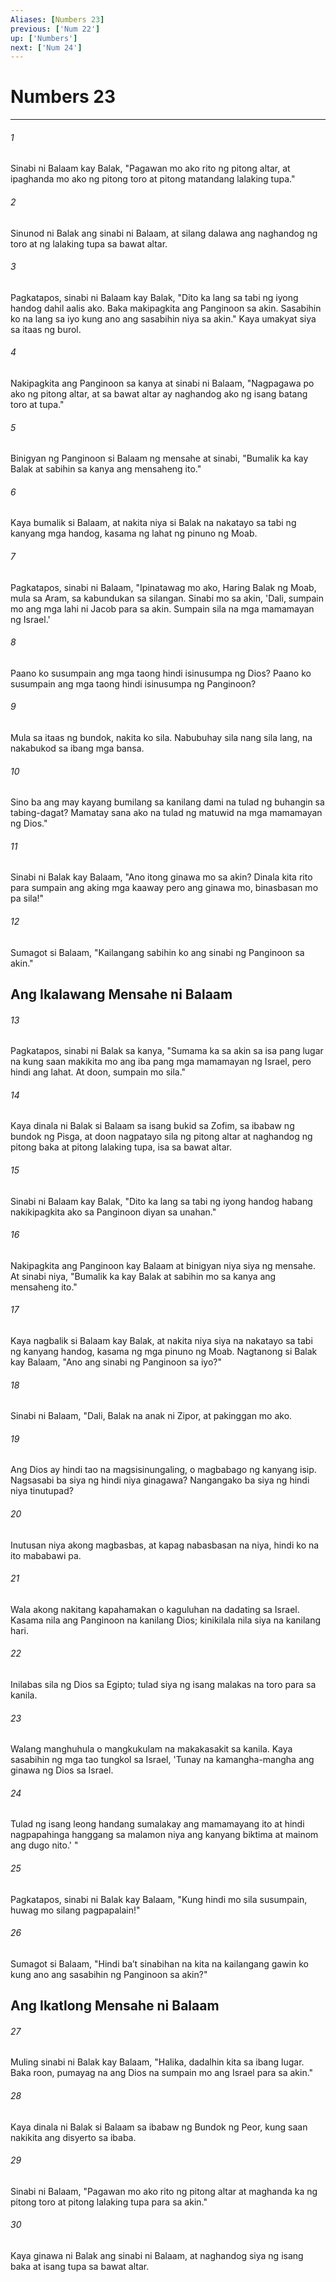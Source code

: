 ```yaml
---
Aliases: [Numbers 23]
previous: ['Num 22']
up: ['Numbers']
next: ['Num 24']
---
```

# Numbers 23

***






















###### 1 










Sinabi ni Balaam kay Balak, "Pagawan mo ako rito ng pitong altar, at ipaghanda mo ako ng pitong toro at pitong matandang lalaking tupa." 





















###### 2 










Sinunod ni Balak ang sinabi ni Balaam, at silang dalawa ang naghandog ng toro at ng lalaking tupa sa bawat altar. 





















###### 3 










Pagkatapos, sinabi ni Balaam kay Balak, "Dito ka lang sa tabi ng iyong handog dahil aalis ako. Baka makipagkita ang Panginoon sa akin. Sasabihin ko na lang sa iyo kung ano ang sasabihin niya sa akin." Kaya umakyat siya sa itaas ng burol. 





















###### 4 










Nakipagkita ang Panginoon sa kanya at sinabi ni Balaam, "Nagpagawa po ako ng pitong altar, at sa bawat altar ay naghandog ako ng isang batang toro at tupa." 





















###### 5 










Binigyan ng Panginoon si Balaam ng mensahe at sinabi, "Bumalik ka kay Balak at sabihin sa kanya ang mensaheng ito." 





















###### 6 










Kaya bumalik si Balaam, at nakita niya si Balak na nakatayo sa tabi ng kanyang mga handog, kasama ng lahat ng pinuno ng Moab. 





















###### 7 










Pagkatapos, sinabi ni Balaam, "Ipinatawag mo ako, Haring Balak ng Moab, mula sa Aram, sa kabundukan sa silangan. Sinabi mo sa akin, 'Dali, sumpain mo ang mga lahi ni Jacob para sa akin. Sumpain sila na mga mamamayan ng Israel.' 





















###### 8 










Paano ko susumpain ang mga taong hindi isinusumpa ng Dios? Paano ko susumpain ang mga taong hindi isinusumpa ng Panginoon? 





















###### 9 










Mula sa itaas ng bundok, nakita ko sila. Nabubuhay sila nang sila lang, na nakabukod sa ibang mga bansa. 





















###### 10 










Sino ba ang may kayang bumilang sa kanilang dami na tulad ng buhangin sa tabing-dagat? Mamatay sana ako na tulad ng matuwid na mga mamamayan ng Dios." 





















###### 11 










Sinabi ni Balak kay Balaam, "Ano itong ginawa mo sa akin? Dinala kita rito para sumpain ang aking mga kaaway pero ang ginawa mo, binasbasan mo pa sila!" 





















###### 12 










Sumagot si Balaam, "Kailangang sabihin ko ang sinabi ng Panginoon sa akin." 

## Ang Ikalawang Mensahe ni Balaam 





















###### 13 










Pagkatapos, sinabi ni Balak sa kanya, "Sumama ka sa akin sa isa pang lugar na kung saan makikita mo ang iba pang mga mamamayan ng Israel, pero hindi ang lahat. At doon, sumpain mo sila." 





















###### 14 










Kaya dinala ni Balak si Balaam sa isang bukid sa Zofim, sa ibabaw ng bundok ng Pisga, at doon nagpatayo sila ng pitong altar at naghandog ng pitong baka at pitong lalaking tupa, isa sa bawat altar. 





















###### 15 










Sinabi ni Balaam kay Balak, "Dito ka lang sa tabi ng iyong handog habang nakikipagkita ako sa Panginoon diyan sa unahan." 





















###### 16 










Nakipagkita ang Panginoon kay Balaam at binigyan niya siya ng mensahe. At sinabi niya, "Bumalik ka kay Balak at sabihin mo sa kanya ang mensaheng ito." 





















###### 17 










Kaya nagbalik si Balaam kay Balak, at nakita niya siya na nakatayo sa tabi ng kanyang handog, kasama ng mga pinuno ng Moab. Nagtanong si Balak kay Balaam, "Ano ang sinabi ng Panginoon sa iyo?" 





















###### 18 










Sinabi ni Balaam, "Dali, Balak na anak ni Zipor, at pakinggan mo ako. 





















###### 19 










Ang Dios ay hindi tao na magsisinungaling, o magbabago ng kanyang isip. Nagsasabi ba siya ng hindi niya ginagawa? Nangangako ba siya ng hindi niya tinutupad? 





















###### 20 










Inutusan niya akong magbasbas, at kapag nabasbasan na niya, hindi ko na ito mababawi pa. 





















###### 21 










Wala akong nakitang kapahamakan o kaguluhan na dadating sa Israel. Kasama nila ang Panginoon na kanilang Dios; kinikilala nila siya na kanilang hari. 





















###### 22 










Inilabas sila ng Dios sa Egipto; tulad siya ng isang malakas na toro para sa kanila. 





















###### 23 










Walang manghuhula o mangkukulam na makakasakit sa kanila. Kaya sasabihin ng mga tao tungkol sa Israel, 'Tunay na kamangha-mangha ang ginawa ng Dios sa Israel. 





















###### 24 










Tulad ng isang leong handang sumalakay ang mamamayang ito at hindi nagpapahinga hanggang sa malamon niya ang kanyang biktima at mainom ang dugo nito.' " 





















###### 25 










Pagkatapos, sinabi ni Balak kay Balaam, "Kung hindi mo sila susumpain, huwag mo silang pagpapalain!" 





















###### 26 










Sumagot si Balaam, "Hindi baʼt sinabihan na kita na kailangang gawin ko kung ano ang sasabihin ng Panginoon sa akin?" 

## Ang Ikatlong Mensahe ni Balaam 





















###### 27 










Muling sinabi ni Balak kay Balaam, "Halika, dadalhin kita sa ibang lugar. Baka roon, pumayag na ang Dios na sumpain mo ang Israel para sa akin." 





















###### 28 










Kaya dinala ni Balak si Balaam sa ibabaw ng Bundok ng Peor, kung saan nakikita ang disyerto sa ibaba. 





















###### 29 










Sinabi ni Balaam, "Pagawan mo ako rito ng pitong altar at maghanda ka ng pitong toro at pitong lalaking tupa para sa akin." 





















###### 30 










Kaya ginawa ni Balak ang sinabi ni Balaam, at naghandog siya ng isang baka at isang tupa sa bawat altar.
